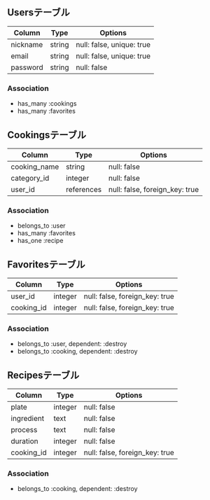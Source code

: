 ## Usersテーブル

|Column  |Type  |Options                  |
|--------|------|-------------------------|
|nickname|string|null: false, unique: true|
|email   |string|null: false, unique: true|
|password|string|null: false              |

### Association
- has_many :cookings
- has_many :favorites

## Cookingsテーブル

|Column        |Type      |Options                       |
|--------------|----------|------------------------------|
|cooking_name  |string    |null: false                   |
|category_id   |integer   |null: false                   |
|user_id       |references|null: false, foreign_key: true|

### Association
- belongs_to :user
- has_many :favorites
- has_one :recipe

## Favoritesテーブル

|Column    |Type   |Options                       |
|----------|-------|------------------------------|
|user_id   |integer|null: false, foreign_key: true|
|cooking_id|integer|null: false, foreign_key: true|

### Association
- belongs_to :user, dependent: :destroy
- belongs_to :cooking, dependent: :destroy

## Recipesテーブル

|Column    |Type   |Options                       |
|----------|-------|------------------------------|
|plate     |integer|null: false                   |
|ingredient|text   |null: false                   |
|process   |text   |null: false                   |
|duration  |integer|null: false                   |
|cooking_id|integer|null: false, foreign_key: true|

### Association
- belongs_to :cooking, dependent: :destroy